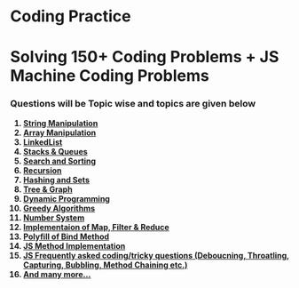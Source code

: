 # Coding Practice
# Solving 150+ Coding Problems + JS Machine Coding Problems

<h3> Questions will be Topic wise and topics are given below </h3>

<strong>
  <ol>
    <li><a href="https://github.com/smrkhan21/coding/tree/main/Strings">String Manipulation</a></li>
    <li><a href="https://github.com/smrkhan21/coding/tree/main/Arrays">Array Manipulation</a></li>
    <li><a href="#">LinkedList</a></li>
    <li><a href="#">Stacks & Queues</a></li>
    <li><a href="#">Search and Sorting</a></li>
    <li><a href="#">Recursion</a></li>
    <li><a href="#">Hashing and Sets</a></li>
    <li><a href="#">Tree & Graph</a></li>
    <li><a href="#">Dynamic Programming</a></li>
    <li><a href="#">Greedy Algorithms</a></li>
    <li><a href="#">Number System</a></li>
    <li><a href="#">Implementaion of Map, Filter & Reduce</a></li>
    <li><a href="#">Polyfill of Bind Method</a></li>
    <li><a href="https://github.com/smrkhan21/coding/tree/main/JsMethodsImplementation">JS Method Implementation</a></li>
    <li><a href="#">JS Frequently asked coding/tricky questions (Deboucning, Throatling, Capturing, Bubbling, Method Chaining etc.)</a></li>
    <li><a href="#">And many more...</a></li>
  </ol>
</strong>
